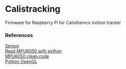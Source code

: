 # Calistracking #
Firmware for Raspberry Pi for Calisthenics motion tracker

### References ###
[Sensor](https://invensense.tdk.com/products/motion-tracking/6-axis/mpu-6050/)  
[Read MPU6050 with python](https://tutorials-raspberrypi.com/measuring-rotation-and-acceleration-raspberry-pi/)  
[MPU6050 clean code](https://www.electronicwings.com/raspberry-pi/mpu6050-accelerometergyroscope-interfacing-with-raspberry-pi)  
[Python OpenGL](https://pythonprogramming.net/opengl-rotating-cube-example-pyopengl-tutorial/)  

